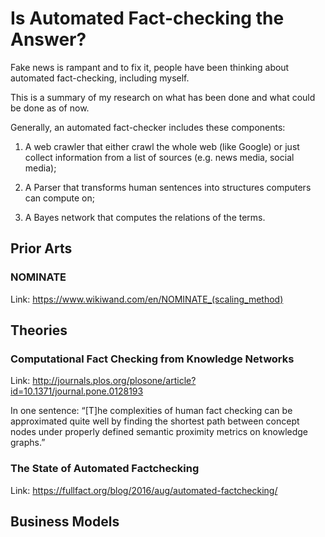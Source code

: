 Is Automated Fact-checking the Answer?
=====

Fake news is rampant and to fix it, people have been thinking about automated fact-checking, including myself.

This is a summary of my research on what has been done and what could be done as of now.

Generally, an automated fact-checker includes these components:

1. A web crawler that either crawl the whole web (like Google) or just collect information from a list of sources (e.g. news media, social media);

2. A Parser that transforms human sentences into structures computers can compute on;

3. A Bayes network that computes the relations of the terms.

Prior Arts
----------

### NOMINATE

Link: https://www.wikiwand.com/en/NOMINATE_(scaling_method)

Theories
--------

### Computational Fact Checking from Knowledge Networks

Link: http://journals.plos.org/plosone/article?id=10.1371/journal.pone.0128193

In one sentence: “[T]he complexities of human fact checking can be approximated quite well by finding the shortest path between concept nodes under properly defined semantic proximity metrics on knowledge graphs.”

### The State of Automated Factchecking

Link: https://fullfact.org/blog/2016/aug/automated-factchecking/


Business Models
---------------


